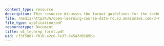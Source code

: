 ```yaml
---
content_type: resource
description: This resource dicusses the format guidelines for the technical report.
file: /media/https%3A/open-learning-course-data-rc.s3.amazonaws.com/3-014-materials-laboratory-fall-2006/cf3f5887f61b42c07e3764543d0169ba_w1_techrep_formt.pdf
file_type: application/pdf
resourcetype: Document
title: w1_techrep_formt.pdf
uid: cf3f5887-f61b-42c0-7e37-64543d0169ba
---
```

